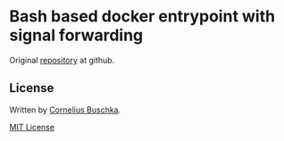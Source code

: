 # Bash based docker entrypoint with signal forwarding

Original [repository](https://github.com/cbuschka/docker-bash-entrypoint) at github.

## License
Written by [Cornelius Buschka](https://github.com/cbuschka).

[MIT License](./license.txt)

